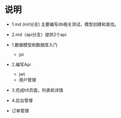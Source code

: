 # 说明

- 1.md (init分支) 主要编写db相关测试，模型创建和查找。
- 2.md（api分支）提供2个api





- 1.数据模型和数据库入门
    - joi
- 2.编写Api
    - jwt
    - 用户管理
- 3.完成h5页面，列表和详情
- 4.后台管理
- 订单管理
